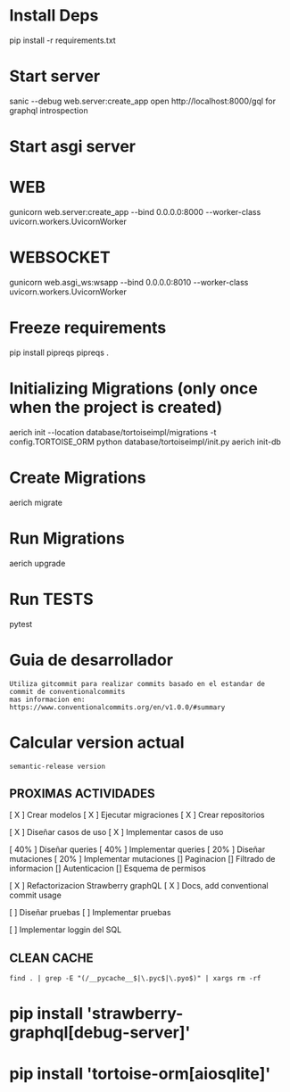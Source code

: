 # Install Deps
  pip install -r requirements.txt

# Start server
  sanic --debug web.server:create_app
  open http://localhost:8000/gql for graphql introspection

# Start asgi server
  # WEB
  gunicorn web.server:create_app --bind 0.0.0.0:8000 --worker-class uvicorn.workers.UvicornWorker

  # WEBSOCKET
  gunicorn web.asgi_ws:wsapp --bind 0.0.0.0:8010 --worker-class uvicorn.workers.UvicornWorker

# Freeze requirements
  pip install pipreqs
  pipreqs .

# Initializing Migrations (only once when the project is created)
  aerich init --location database/tortoiseimpl/migrations -t config.TORTOISE_ORM
  python database/tortoiseimpl/init.py
  aerich init-db

# Create Migrations
  aerich migrate

# Run Migrations
  aerich upgrade

# Run TESTS
  pytest

# Guia de desarrollador
    Utiliza gitcommit para realizar commits basado en el estandar de commit de conventionalcommits
    mas informacion en: https://www.conventionalcommits.org/en/v1.0.0/#summary


# Calcular version actual
    semantic-release version

## PROXIMAS ACTIVIDADES

[ X ] Crear modelos
[ X ] Ejecutar migraciones
[ X ] Crear repositorios

[ X ] Diseñar casos de uso
[ X ] Implementar casos de uso

[ 40% ] Diseñar queries
[ 40% ] Implementar queries
[ 20% ] Diseñar mutaciones
[ 20% ] Implementar mutaciones
[] Paginacion
[] Filtrado de informacion
[] Autenticacion
[] Esquema de permisos

[ X ] Refactorizacion Strawberry graphQL
[ X ] Docs, add conventional commit usage

[ ] Diseñar pruebas
[ ] Implementar pruebas

[ ] Implementar loggin del SQL


## CLEAN CACHE
    find . | grep -E "(/__pycache__$|\.pyc$|\.pyo$)" | xargs rm -rf



# pip install 'strawberry-graphql[debug-server]'
# pip install 'tortoise-orm[aiosqlite]'
